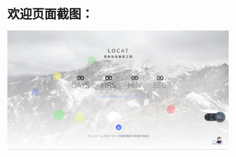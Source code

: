 # 欢迎页面截图：

![1](https://github.com/Yxy0626/DATABASE2/blob/main/%E7%AC%AC%E4%BA%8C%E5%91%A8/%E8%AF%BE%E5%90%8E%E4%BD%9C%E4%B8%9A/1.png)
